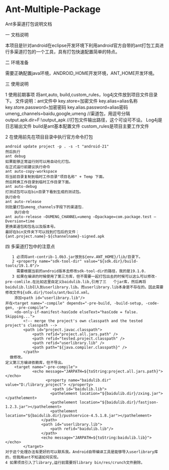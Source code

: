 # Ant-Multiple-Package
Ant多渠道打包说明文档

一 文档说明

   本项目是针对android在eclipse开发环境下利用android官方自带的ant打包工具进行多渠道打包的一个工具，具有打包快速配置简单的特点。
   
二 环境准备

   需要正确配置java环境，ANDROID_HOME开发环境，ANT_HOME开发环境。
   
三 使用说明

1 使用前期事项
	将ant,auto, build,custom_rules，log4j文件放到项目文件目录下。
	 文件说明：ant文件中
    key.store=加密文件
	key.alias=alias名称
	key.store.password=加密密码
	key.alias.password=alias密码
	umeng_channels=baidu,google,umeng  //渠道包，用逗号分隔
	output.apk.dir=F:\\output_apk   //打包文件输出路径，这个可设可不设。
	Log4j是日志输出文件
	build是ant基本配置文件
	custom_rules是项目主要工作文件
	
2 在使用前先在项目目录中执行官方命令打包

 	android update project -p . -s -t "android-21"
 	然后执行
	ant debug
	如果能够正常运行则可以用自动化打包。
	在正式运行前建议执行命令
	ant auto-copy-workspace
	将当前目录复制到临时工作目录"项目名称" + Temp 下面。
	然后转换工作目录到临时工作目录下面。
	ant auto-debug
	打测试包可以在bin目录下看到生成的测试包。
	执行命令
	ant auto-release
	则批量打包umeng_channels字段下的渠道包.
        执行命令
	ant auto-release –DUMENG_CHANNEL=umeng –Dpackage=com.package.test –Dversion=time 
	更换渠道包和包名以及版本号。
	最好在bin文件夹下可以找到打包后的文件：
	{ant.project.name}-${channelname}-signed.apk
	
四 多渠道打包中的注意点

       1 必须将ant-contrib-1.0b3.jar放到${env.ANT_HOME}/lib/目录下。
       2 <property name="sdk-tool-dir" value="${sdk.dir}/build-tools/19.1.0"/>
         需要根据当前的android版本去修改sdk-tool-dir的路径，我的是19.1.0.
       3 如果在编译的时候使用了第三方库，但不需要一起打包出去的时候可以这么可以修改-pre-comlile.在比如这里自定义baidulib.lib,引用了三   个jar库，然后再将baidulib.lib引入到userlibrary.lib。而userlibrary.lib本身是不存在的。因此需要修改文件${sdk.dir}/tools/ant/build.xml。
        添加<path id="userlibrary.lib"/>
    并在<target name="-compile" depends="-pre-build, -build-setup, -code-gen, -pre-compile"> 
        <do-only-if-manifest-hasCode elseText="hasCode = false. Skipping...">
            <!-- merge the project's own classpath and the tested project's classpath -->
            <path id="project.javac.classpath">
                <path refid="project.all.jars.path" />
                <path refid="tested.project.classpath" />
                <path refid="userlibrary.lib" />
                <path path="${java.compiler.classpath}" />
            </path>
      做修改。
    定义第三方编译依赖库，但不导出。
		<target name="-pre-compile">
				<echo message="JARPATH=${toString:project.all.jars.path}"></echo>
				      <property name="baidulib.dir" value="D:/library_project"> </property>
						 <path id="baidulib.lib">
				        <pathelement location="${baidulib.dir}/zxing.jar"></pathelement>
				        <pathelement location="${baidulib.dir}/fastjson-1.2.3.jar"></pathelement>
				        <pathelement location="${baidulib.dir}/pushservice-4.5.1.8.jar"></pathelement>
				    </path>
				    <path id="userlibrary.lib">
				    	<path refid="baidulib.lib"/>
				    </path>
				    <echo message="JARPATH=${toString:baidulib.lib}"></echo>
		    </target>
    对于这个处理办法有更好的可以联系我。Android自带编译工具是能够导入userlibrary库的，但我用ant不知道如何实现。
    4 如果项目引入了library,运行前需要将library bin/res/crunch文件删除。
